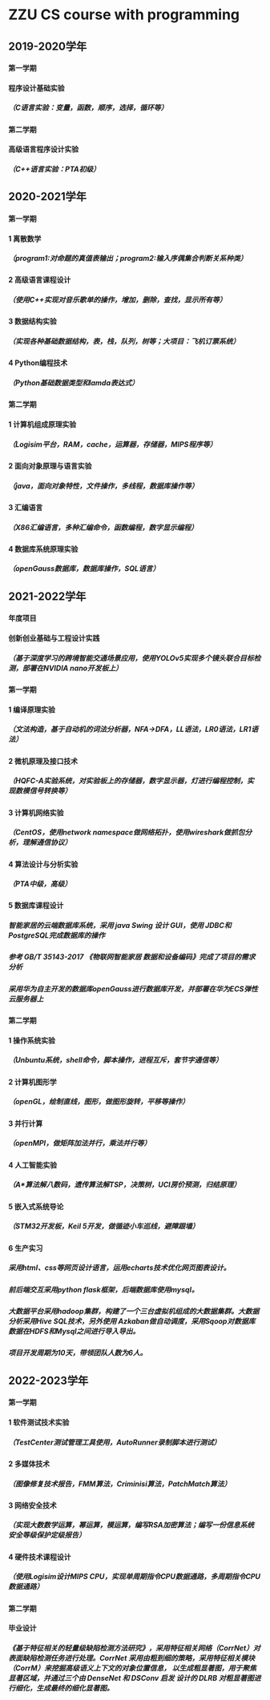 # ZZU CS course with programming

## 2019-2020学年

#### 第一学期

#### 程序设计基础实验

##### （C语言实验：变量，函数，顺序，选择，循环等）

#### 第二学期

#### 高级语言程序设计实验

##### （C++语言实验：PTA初级）

## 2020-2021学年

#### 第一学期

#### 1 离散数学

##### （program1:对命题的真值表输出；program2:输入序偶集合判断关系种类）

#### 2 高级语言课程设计

##### （使用C++实现对音乐歌单的操作，增加，删除，查找，显示所有等）

#### 3 数据结构实验

##### （实现各种基础数据结构，表，栈，队列，树等；大项目：飞机订票系统）

#### 4 Python编程技术

##### （Python基础数据类型和lamda表达式）

#### 第二学期

#### 1 计算机组成原理实验

##### （Logisim平台，RAM，cache，运算器，存储器，MIPS程序等）

#### 2 面向对象原理与语言实验

##### （java，面向对象特性，文件操作，多线程，数据库操作等）

#### 3 汇编语言

##### （X86汇编语言，多种汇编命令，函数编程，数字显示编程）

#### 4 数据库系统原理实验

##### （openGauss数据库，数据库操作，SQL语言）

## 2021-2022学年

#### 年度项目

#### 创新创业基础与工程设计实践

##### （基于深度学习的跨境智能交通场景应用，使用YOLOv5实现多个镜头联合目标检测，部署在NVIDIA nano开发板上）

#### 第一学期

#### 1 编译原理实验

##### （文法构造，基于自动机的词法分析器，NFA->DFA，LL语法，LR0语法，LR1语法）

#### 2 微机原理及接口技术

##### （HQFC-A实验系统，对实验板上的存储器，数字显示器，灯进行编程控制，实现数模信号转换等）

#### 3 计算机网络实验

##### （CentOS，使用network namespace做网络拓扑，使用wireshark做抓包分析，理解通信协议）

#### 4 算法设计与分析实验

##### （PTA中级，高级）

#### 5 数据库课程设计

##### 智能家居的云端数据库系统，采用 java Swing 设计 GUI，使用 JDBC和PostgreSQL完成数据库的操作

##### 参考 GB/T 35143-2017 《物联网智能家居 数据和设备编码》完成了项目的需求分析

##### 采用华为自主开发的数据库openGauss进行数据库开发，并部署在华为ECS弹性云服务器上

#### 第二学期

#### 1 操作系统实验

##### （Unbuntu系统，shell命令，脚本操作，进程互斥，套节字通信等）

#### 2 计算机图形学

##### （openGL，绘制直线，图形，做图形旋转，平移等操作）

#### 3 并行计算

##### （openMPI，做矩阵加法并行，乘法并行等）

#### 4 人工智能实验

##### （A*算法解八数码，遗传算法解TSP，决策树，UCI房价预测，归结原理）

#### 5 嵌入式系统导论

##### （STM32开发板，Keil 5开发，做循迹小车巡线，避障跟墙）

#### 6 生产实习

##### 采用html、css等网页设计语言，运用echarts技术优化网页图表设计。

#####  前后端交互采用python flask框架，后端数据库使用mysql。 

##### 大数据平台采用hadoop集群，构建了一个三台虚拟机组成的大数据集群。大数据分析采用Hive SQL技术，另外使用 Azkaban做自动调度，采用Sqoop对数据库数据在HDFS和Mysql之间进行导入导出。 

##### 项目开发周期为10天，带领团队人数为6人。

## 2022-2023学年

#### 第一学期

#### 1 软件测试技术实验

##### （TestCenter测试管理工具使用，AutoRunner录制脚本进行测试）

#### 2 多媒体技术

##### （图像修复技术报告，FMM算法，Criminisi算法，PatchMatch算法）

#### 3 网络安全技术

##### （实现大数数学运算，幂运算，模运算，编写RSA加密算法；编写一份信息系统安全等级保护定级报告）

#### 4 硬件技术课程设计

##### （使用Logisim设计MIPS CPU，实现单周期指令CPU数据通路，多周期指令CPU数据通路）

#### 第二学期

#### 毕业设计

##### 《基于特征相关的轻量级缺陷检测方法研究》，采用特征相关网络（CorrNet）对表面缺陷检测任务进行处理。CorrNet 采用由粗到细的策略，采用特征相关模块（CorrM）来挖掘高级语义上下文的对象位置信息， 以生成粗显著图，用于聚焦显著区域，并通过三个由 DenseNet 和 DSConv 启发 设计的 DLRB 对粗显著图进行细化，生成最终的细化显著图。 